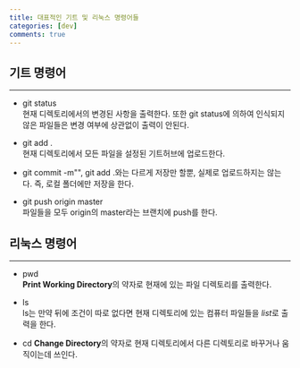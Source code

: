 ```yaml
---
title: 대표적인 기트 및 리눅스 명령어들
categories: [dev]
comments: true
---
```

## 기트 명령어
---
+ git status   
현재 디렉토리에서의 변경된 사항을 출력한다. 또한 git status에 의하여 인식되지 않은 파일들은 변경 여부에 상관없이 출력이 안된다.   

+ git add .   
현재 디렉토리에서 모든 파일을 설정된 기트허브에 업로드한다.  
+ git commit -m"", git add .와는 다르게 저장만 할뿐, 실제로 업로드하지는 않는다. 즉, 로컬 폴더에만 저장을 한다.
+ git push origin master   
파일들을 모두 origin의 master라는 브랜치에 push를 한다.
   
      
## 리눅스 명령어
---
+ pwd   
**Print Working Directory**의 약자로 현재에 있는 파일 디렉토리를 출력한다.   

+ ls   
ls는 만약 뒤에 조건이 따로 없다면 현재 디렉토리에 있는 컴퓨터 파일들을 *list*로 출력을 한다.

+ cd
**Change Directory**의 약자로 현재 디렉토리에서 다른 디렉토리로 바꾸거나 움직이는데 쓰인다.